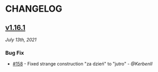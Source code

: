 # CHANGELOG

## [v1.16.1](https://github.com/knplabs/KnpTimeBundle/releases/tag/v1.16.1)

*July 13th, 2021*

### Bug Fix

- [#158](https://github.com/knplabs/KnpTimeBundle/pull/158) - Fixed strange construction "za dzień" to "jutro" - *@KerbenII*
